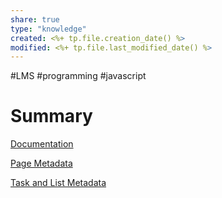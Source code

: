 ```yaml
---
share: true
type: "knowledge"
created: <%+ tp.file.creation_date() %> 
modified: <%+ tp.file.last_modified_date() %>
---
```

#LMS #programming #javascript
# Summary
 
[Documentation](https://blacksmithgu.github.io/obsidian-dataview/)

[Page Metadata](https://blacksmithgu.github.io/obsidian-dataview/annotation/metadata-pages/)

[Task and List Metadata](https://blacksmithgu.github.io/obsidian-dataview/annotation/metadata-tasks/)
